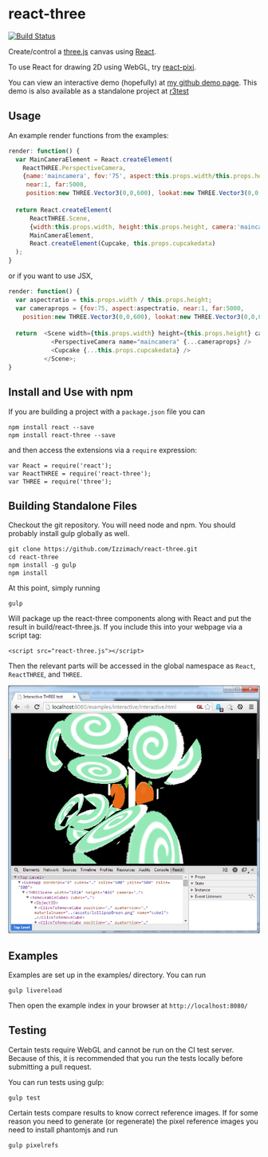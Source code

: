 react-three
===========

[![Build Status](https://travis-ci.org/Izzimach/react-three.svg?branch=master)](https://travis-ci.org/Izzimach/react-three)

Create/control a [three.js](http://threejs.org/) canvas using [React](https://github.com/facebook/react).

To use React for drawing 2D using WebGL, try [react-pixi](https://github.com/Izzimach/react-pixi).

You can view an interactive demo (hopefully) at [my github demo page](http://izzimach.github.io/demos/react-three-interactive/index.html). This demo is also available as a standalone project at [r3test](https://github.com/Izzimach/r3test/)

## Usage

An example render functions from the examples:

```javascript
render: function() {
  var MainCameraElement = React.createElement(
    ReactTHREE.PerspectiveCamera,
    {name:'maincamera', fov:'75', aspect:this.props.width/this.props.height,
     near:1, far:5000,
     position:new THREE.Vector3(0,0,600), lookat:new THREE.Vector3(0,0,0)});

  return React.createElement(
      ReactTHREE.Scene,
      {width:this.props.width, height:this.props.height, camera:'maincamera'},
      MainCameraElement,
      React.createElement(Cupcake, this.props.cupcakedata)
  );
}
```

or if you want to use JSX,

```javascript
render: function() {
  var aspectratio = this.props.width / this.props.height;
  var cameraprops = {fov:75, aspect:aspectratio, near:1, far:5000,
    position:new THREE.Vector3(0,0,600), lookat:new THREE.Vector3(0,0,0)};

  return  <Scene width={this.props.width} height={this.props.height} camera="maincamera">
            <PerspectiveCamera name="maincamera" {...cameraprops} />
            <Cupcake {...this.props.cupcakedata} />
          </Scene>;
}
```

## Install and Use with npm

If you are building a project with a `package.json` file you can
```
npm install react --save
npm install react-three --save
```

and then access the extensions via a `require` expression:

```
var React = require('react');
var ReactTHREE = require('react-three');
var THREE = require('three');
```

## Building Standalone Files

Checkout the git repository. You will need node and npm. You should probably install gulp globally as well.

```
git clone https://github.com/Izzimach/react-three.git
cd react-three
npm install -g gulp
npm install
```

At this point, simply running

```
gulp
```

Will package up the react-three components along with React and put the result in
build/react-three.js. If you include this into your webpage via a script tag:

```
<script src="react-three.js"></script>
```

Then the relevant parts will be accessed in the global namespace as `React`, `ReactTHREE`, and `THREE`.

![Sample Cupcake component](docs/react-three-interactiveexample.png)

## Examples

Examples are set up in the examples/ directory. You can run

```
gulp livereload
```

Then open the example index in your browser at `http://localhost:8080/`

## Testing

Certain tests require WebGL and cannot be run on the CI test server. Because of
this, it is recommended that you run the tests locally before submitting a pull request.

You can run tests using gulp:

```
gulp test
```

Certain tests compare results to know correct reference images.
If for some reason you need to generate (or regenerate) the pixel reference images
you need to install phantomjs and run

```
gulp pixelrefs
```
